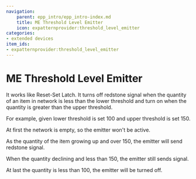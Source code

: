 ```yaml
---
navigation:
    parent: epp_intro/epp_intro-index.md
    title: ME Threshold Level Emitter
    icon: expatternprovider:threshold_level_emitter
categories:
- extended devices
item_ids:
- expatternprovider:threshold_level_emitter
---
```


# ME Threshold Level Emitter

<GameScene zoom="8" background="transparent">
  <ImportStructure src="../structure/cable_threshold_level_emitter.snbt"></ImportStructure>
</GameScene>

It works like Reset-Set Latch. It turns off redstone signal when the quantity of an item in network is less than
the lower threshold and turn on when the quantity is greater than the upper threshold.

For example, given lower threshold is set 100 and upper threshold is set 150.

At first the network is empty, so the emitter won't be active.

As the quantity of the item growing up and over 150, the emitter will send redstone signal.

When the quantity declining and less than 150, the emitter still sends signal.

At last the quantity is less than 100, the emitter will be turned off.
